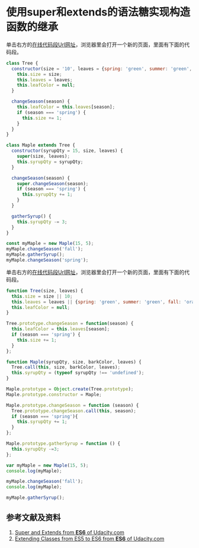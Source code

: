 # 使用super和extends的语法糖实现构造函数的继承

单击右方的[在线代码段Url网址](http://www.pythontutor.com/live.html#code=class%20Tree%20%7B%0A%20%20constructor%28size%20%3D%20'10',%20leaves%20%3D%20%7Bspring%3A%20'green',%20summer%3A%20'green',%20fall%3A%20'orange',%20winter%3A%20null%7D%29%20%7B%0A%20%20%20%20this.size%20%3D%20size%3B%0A%20%20%20%20this.leaves%20%3D%20leaves%3B%0A%20%20%20%20this.leafColor%20%3D%20null%3B%0A%20%20%7D%0A%0A%20%20changeSeason%28season%29%20%7B%0A%20%20%20%20this.leafColor%20%3D%20this.leaves%5Bseason%5D%3B%0A%20%20%20%20if%20%28season%20%3D%3D%3D%20'spring'%29%20%7B%0A%20%20%20%20%20%20this.size%20%2B%3D%201%3B%0A%20%20%20%20%7D%0A%20%20%7D%0A%7D%0A%0Aclass%20Maple%20extends%20Tree%20%7B%0A%20%20constructor%28syrupQty%20%3D%2015,%20size,%20leaves%29%20%7B%0A%20%20%20%20super%28size,%20leaves%29%3B%0A%20%20%20%20this.syrupQty%20%3D%20syrupQty%3B%0A%20%20%7D%0A%0A%20%20changeSeason%28season%29%20%7B%0A%20%20%20%20super.changeSeason%28season%29%3B%0A%20%20%20%20if%20%28season%20%3D%3D%3D%20'spring'%29%20%7B%0A%20%20%20%20%20%20this.syrupQty%20%2B%3D%201%3B%0A%20%20%20%20%7D%0A%20%20%7D%0A%0A%20%20gatherSyrup%28%29%20%7B%0A%20%20%20%20this.syrupQty%20-%3D%203%3B%0A%20%20%7D%0A%7D%0A%0Aconst%20myMaple%20%3D%20new%20Maple%2815,%205%29%3B%0AmyMaple.changeSeason%28'fall'%29%3B%0AmyMaple.gatherSyrup%28%29%3B%0AmyMaple.changeSeason%28'spring'%29%3B&cumulative=false&curInstr=27&heapPrimitives=nevernest&mode=display&origin=opt-live.js&py=js&rawInputLstJSON=%5B%5D&textReferences=false)，浏览器里会打开一个新的页面，里面有下面的代码段。

```javascript
class Tree {
  constructor(size = '10', leaves = {spring: 'green', summer: 'green', fall: 'orange', winter: null}) {
    this.size = size;
    this.leaves = leaves;
    this.leafColor = null;
  }

  changeSeason(season) {
    this.leafColor = this.leaves[season];
    if (season === 'spring') {
      this.size += 1;
    }
  }
}

class Maple extends Tree {
  constructor(syrupQty = 15, size, leaves) {
    super(size, leaves);
    this.syrupQty = syrupQty;
  }

  changeSeason(season) {
    super.changeSeason(season);
    if (season === 'spring') {
      this.syrupQty += 1;
    }
  }

  gatherSyrup() {
    this.syrupQty -= 3;
  }
}

const myMaple = new Maple(15, 5);
myMaple.changeSeason('fall');
myMaple.gatherSyrup();
myMaple.changeSeason('spring');
```

单击右方的[在线代码段Url网址](http://www.pythontutor.com/live.html#code=function%20Tree%28size,%20leaves%29%20%7B%0A%20%20this.size%20%3D%20size%20%7C%7C%2010%3B%0A%20%20this.leaves%20%3D%20leaves%20%7C%7C%20%7Bspring%3A%20'green',%20summer%3A%20'green',%20fall%3A%20'orange',%20winter%3A%20null%7D%3B%0A%20%20this.leafColor%20%3D%20null%3B%0A%7D%0A%0ATree.prototype.changeSeason%20%3D%20function%28season%29%20%7B%0A%20%20this.leafColor%20%3D%20this.leaves%5Bseason%5D%3B%0A%20%20if%20%28season%20%3D%3D%3D%20'spring'%29%20%7B%0A%20%20%20%20this.size%20%2B%3D%201%3B%0A%20%20%7D%20%0A%7D%3B%0A%0Afunction%20Maple%28syrupQty,%20size,%20barkColor,%20leaves%29%20%7B%0A%20%20Tree.call%28this,%20size,%20barkColor,%20leaves%29%3B%0A%20%20this.syrupQty%20%3D%20%28typeof%20syrupQty%20!%3D%3D%20'undefined'%29%3B%0A%7D%0A%0AMaple.prototype%20%3D%20Object.create%28Tree.prototype%29%3B%0AMaple.prototype.constructor%20%3D%20Maple%3B%0A%0AMaple.prototype.changeSeason%20%3D%20function%20%28season%29%20%7B%0A%20%20Tree.prototype.changeSeason.call%28this,%20season%29%3B%0A%20%20if%20%28season%20%3D%3D%3D%20'spring'%29%7B%0A%20%20%20%20this.syrupQty%20%2B%3D%201%3B%0A%20%20%7D%0A%7D%3B%0A%0AMaple.prototype.gatherSyrup%20%3D%20function%20%28%29%20%7B%0A%20%20this.syrupQty%20-%3D3%3B%0A%7D%3B%0A%0Avar%20myMaple%20%3D%20new%20Maple%2815,%205%29%3B%0Aconsole.log%28myMaple%29%3B%0A%0AmyMaple.changeSeason%28'fall'%29%3B%0Aconsole.log%28myMaple%29%3B%0A%0AmyMaple.gatherSyrup%28%29%3B&cumulative=false&curInstr=25&heapPrimitives=nevernest&mode=display&origin=opt-live.js&py=js&rawInputLstJSON=%5B%5D&textReferences=false)，浏览器里会打开一个新的页面，里面有下面的代码段。

```javascript
function Tree(size, leaves) {
  this.size = size || 10;
  this.leaves = leaves || {spring: 'green', summer: 'green', fall: 'orange', winter: null};
  this.leafColor = null;
}

Tree.prototype.changeSeason = function(season) {
  this.leafColor = this.leaves[season];
  if (season === 'spring') {
    this.size += 1;
  } 
};

function Maple(syrupQty, size, barkColor, leaves) {
  Tree.call(this, size, barkColor, leaves);
  this.syrupQty = (typeof syrupQty !== 'undefined');
}

Maple.prototype = Object.create(Tree.prototype);
Maple.prototype.constructor = Maple;

Maple.prototype.changeSeason = function (season) {
  Tree.prototype.changeSeason.call(this, season);
  if (season === 'spring'){
    this.syrupQty += 1;
  }
};

Maple.prototype.gatherSyrup = function () {
  this.syrupQty -=3;
};

var myMaple = new Maple(15, 5);
console.log(myMaple);

myMaple.changeSeason('fall');
console.log(myMaple);

myMaple.gatherSyrup();
```

## 参考文献及资料

1. [Super and Extends from **ES6** of Udacity.com](https://classroom.udacity.com/courses/ud356/lessons/3925704a-be38-4b70-8c8b-a4a812b6a309/concepts/6b91f1d9-e0e0-43b7-815f-1a9a47b78a1d)
2. [Extending Classes from ES5 to ES6 from **ES6** of Udacity.com](https://classroom.udacity.com/courses/ud356/lessons/3925704a-be38-4b70-8c8b-a4a812b6a309/concepts/358ada89-6344-4eda-bdec-3ffe27918773)





